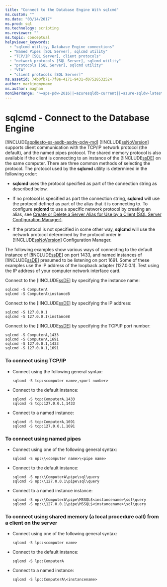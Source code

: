 ```yaml
---
title: "Connect to the Database Engine With sqlcmd"
ms.custom: ""
ms.date: "03/14/2017"
ms.prod: sql
ms.technology: scripting
ms.reviewer: ""
ms.topic: conceptual
helpviewer_keywords: 
  - "sqlcmd utility, Database Engine connections"
  - "Named Pipes [SQL Server], sqlcmd utility"
  - "TCP/IP [SQL Server], client protocols"
  - "network protocols [SQL Server], sqlcmd utility"
  - "protocols [SQL Server], sqlcmd utility"
  - "VIA"
  - "client protocols [SQL Server]"
ms.assetid: 74b0fb71-7f8e-4171-9431-d07528532524
author: markingmyname
ms.author: maghan
monikerRange: ">=aps-pdw-2016||=azuresqldb-current||=azure-sqldw-latest||>=sql-server-2016||=sqlallproducts-allversions||>=sql-server-linux-2017||=azuresqldb-mi-current"
---
```

# sqlcmd - Connect to the Database Engine
[!INCLUDE[appliesto-ss-asdb-asdw-pdw-md](../../includes/appliesto-ss-asdb-asdw-pdw-md.md)]
  [!INCLUDE[ssNoVersion](../../includes/ssnoversion-md.md)] supports client communication with the TCP/IP network protocol (the default), and the named pipes protocol. The shared memory protocol is also available if the client is connecting to an instance of the [!INCLUDE[ssDE](../../includes/ssde-md.md)] on the same computer. There are three common methods of selecting the protocol. The protocol used by the **sqlcmd** utility is determined in the following order:  
  
-   **sqlcmd** uses the protocol specified as part of the connection string as described below.  
  
-   If no protocol is specified as part the connection string, **sqlcmd** will use the protocol defined as part of the alias that it is connecting to. To configure **sqlcmd** to use a specific network protocol by creating an alias, see [Create or Delete a Server Alias for Use by a Client &#40;SQL Server Configuration Manager&#41;](../../database-engine/configure-windows/create-or-delete-a-server-alias-for-use-by-a-client.md).  
  
-   If the protocol is not specified in some other way, **sqlcmd** will use the network protocol determined by the protocol order in [!INCLUDE[ssNoVersion](../../includes/ssnoversion-md.md)] Configuration Manager.  
  
 The following examples show various ways of connecting to the default instance of [!INCLUDE[ssDE](../../includes/ssde-md.md)] on port 1433, and named instances of [!INCLUDE[ssDE](../../includes/ssde-md.md)] presumed to be listening on port 1691. Some of these examples use the IP address of the loopback adapter (127.0.0.1). Test using the IP address of your computer network interface card.  
  
 Connect to the [!INCLUDE[ssDE](../../includes/ssde-md.md)] by specifying the instance name:  
  
```  
sqlcmd -S ComputerA  
sqlcmd -S ComputerA\instanceB  
```  
  
 Connect to the [!INCLUDE[ssDE](../../includes/ssde-md.md)] by specifying the IP address:  
  
```  
sqlcmd -S 127.0.0.1  
sqlcmd -S 127.0.0.1\instanceB  
```  
  
 Connect to the [!INCLUDE[ssDE](../../includes/ssde-md.md)] by specifying the TCP\IP port number:  
  
```  
sqlcmd -S ComputerA,1433  
sqlcmd -S ComputerA,1691  
sqlcmd -S 127.0.0.1,1433  
sqlcmd -S 127.0.0.1,1691  
```  
  
### To connect using TCP/IP  
  
-   Connect using the following general syntax:  
  
    ```  
    sqlcmd -S tcp:<computer name>,<port number>  
    ```  
  
-   Connect to the default instance:  
  
    ```  
    sqlcmd -S tcp:ComputerA,1433  
    sqlcmd -S tcp:127.0.0.1,1433  
    ```  
  
-   Connect to a named instance:  
  
    ```  
    sqlcmd -S tcp:ComputerA,1691  
    sqlcmd -S tcp:127.0.0.1,1691  
    ```  
  
### To connect using named pipes  
  
-   Connect using one of the following general syntax:  
  
    ```  
    sqlcmd -S np:\\<computer name>\<pipe name>  
    ```  
  
-   Connect to the default instance:  
  
    ```  
    sqlcmd -S np:\\ComputerA\pipe\sql\query  
    sqlcmd -S np:\\127.0.0.1\pipe\sql\query  
    ```  
  
-   Connect to a named instance instance:  
  
    ```  
    sqlcmd -S np:\\ComputerA\pipe\MSSQL$<instancename>\sql\query  
    sqlcmd -S np:\\127.0.0.1\pipe\MSSQL$<instancename>\sql\query  
    ```  
  
### To connect using shared memory (a local procedure call) from a client on the server  
  
-   Connect using one of the following general syntax:  
  
    ```  
    sqlcmd -S lpc:<computer name>  
    ```  
  
-   Connect to the default instance:  
  
    ```  
    sqlcmd -S lpc:ComputerA  
    ```  
  
-   Connect to a named instance:  
  
    ```  
    sqlcmd -S lpc:ComputerA\<instancename>  
    ```  
  
  
